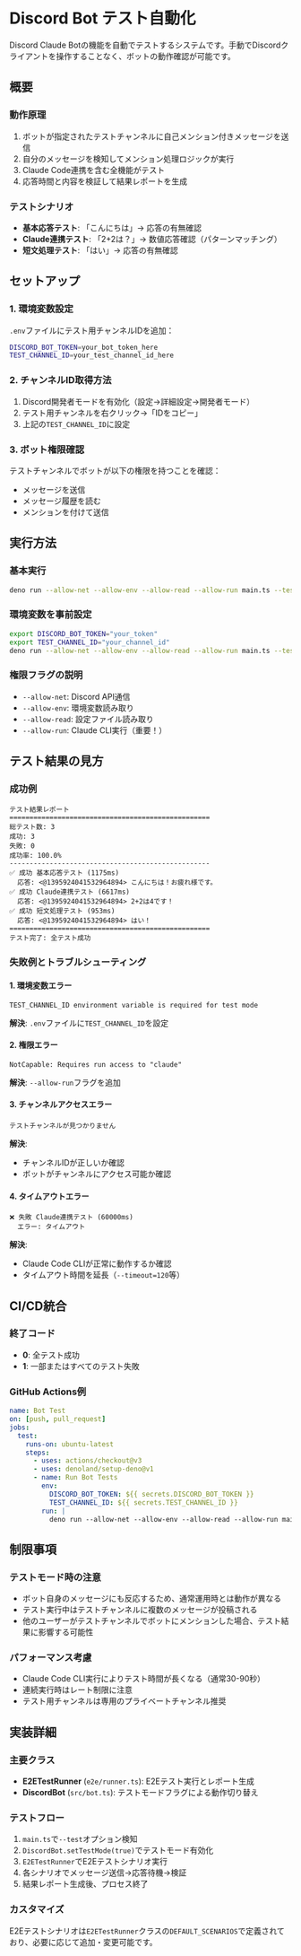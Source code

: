 # Discord Bot テスト自動化

Discord Claude Botの機能を自動でテストするシステムです。手動でDiscordクライアントを操作することなく、ボットの動作確認が可能です。

## 概要

### 動作原理
1. ボットが指定されたテストチャンネルに自己メンション付きメッセージを送信
2. 自分のメッセージを検知してメンション処理ロジックが実行
3. Claude Code連携を含む全機能がテスト
4. 応答時間と内容を検証して結果レポートを生成

### テストシナリオ
- **基本応答テスト**: 「こんにちは」→ 応答の有無確認
- **Claude連携テスト**: 「2+2は？」→ 数値応答確認（パターンマッチング）
- **短文処理テスト**: 「はい」→ 応答の有無確認

## セットアップ

### 1. 環境変数設定
`.env`ファイルにテスト用チャンネルIDを追加：

```bash
DISCORD_BOT_TOKEN=your_bot_token_here
TEST_CHANNEL_ID=your_test_channel_id_here
```

### 2. チャンネルID取得方法
1. Discord開発者モードを有効化（設定→詳細設定→開発者モード）
2. テスト用チャンネルを右クリック→「IDをコピー」
3. 上記の`TEST_CHANNEL_ID`に設定

### 3. ボット権限確認
テストチャンネルでボットが以下の権限を持つことを確認：
- メッセージを送信
- メッセージ履歴を読む
- メンションを付けて送信

## 実行方法

### 基本実行
```bash
deno run --allow-net --allow-env --allow-read --allow-run main.ts --test --timeout=90
```

### 環境変数を事前設定
```bash
export DISCORD_BOT_TOKEN="your_token"
export TEST_CHANNEL_ID="your_channel_id"
deno run --allow-net --allow-env --allow-read --allow-run main.ts --test --timeout=90
```

### 権限フラグの説明
- `--allow-net`: Discord API通信
- `--allow-env`: 環境変数読み取り
- `--allow-read`: 設定ファイル読み取り
- `--allow-run`: Claude CLI実行（重要！）

## テスト結果の見方

### 成功例
```
テスト結果レポート
==================================================
総テスト数: 3
成功: 3
失敗: 0
成功率: 100.0%
--------------------------------------------------
✅ 成功 基本応答テスト (1175ms)
  応答: <@1395924041532964894> こんにちは！お疲れ様です。
✅ 成功 Claude連携テスト (6617ms)  
  応答: <@1395924041532964894> 2+2は4です！
✅ 成功 短文処理テスト (953ms)
  応答: <@1395924041532964894> はい！
==================================================
テスト完了: 全テスト成功
```

### 失敗例とトラブルシューティング

#### 1. 環境変数エラー
```
TEST_CHANNEL_ID environment variable is required for test mode
```
**解決**: `.env`ファイルに`TEST_CHANNEL_ID`を設定

#### 2. 権限エラー
```
NotCapable: Requires run access to "claude"
```
**解決**: `--allow-run`フラグを追加

#### 3. チャンネルアクセスエラー
```
テストチャンネルが見つかりません
```
**解決**: 
- チャンネルIDが正しいか確認
- ボットがチャンネルにアクセス可能か確認

#### 4. タイムアウトエラー
```
❌ 失敗 Claude連携テスト (60000ms)
  エラー: タイムアウト
```
**解決**: 
- Claude Code CLIが正常に動作するか確認
- タイムアウト時間を延長（`--timeout=120`等）

## CI/CD統合

### 終了コード
- **0**: 全テスト成功
- **1**: 一部またはすべてのテスト失敗

### GitHub Actions例
```yaml
name: Bot Test
on: [push, pull_request]
jobs:
  test:
    runs-on: ubuntu-latest
    steps:
      - uses: actions/checkout@v3
      - uses: denoland/setup-deno@v1
      - name: Run Bot Tests
        env:
          DISCORD_BOT_TOKEN: ${{ secrets.DISCORD_BOT_TOKEN }}
          TEST_CHANNEL_ID: ${{ secrets.TEST_CHANNEL_ID }}
        run: |
          deno run --allow-net --allow-env --allow-read --allow-run main.ts --test --timeout=120
```

## 制限事項

### テストモード時の注意
- ボット自身のメッセージにも反応するため、通常運用時とは動作が異なる
- テスト実行中はテストチャンネルに複数のメッセージが投稿される
- 他のユーザーがテストチャンネルでボットにメンションした場合、テスト結果に影響する可能性

### パフォーマンス考慮
- Claude Code CLI実行によりテスト時間が長くなる（通常30-90秒）
- 連続実行時はレート制限に注意
- テスト用チャンネルは専用のプライベートチャンネル推奨

## 実装詳細

### 主要クラス
- **E2ETestRunner** (`e2e/runner.ts`): E2Eテスト実行とレポート生成
- **DiscordBot** (`src/bot.ts`): テストモードフラグによる動作切り替え

### テストフロー
1. `main.ts`で`--test`オプション検知
2. `DiscordBot.setTestMode(true)`でテストモード有効化
3. `E2ETestRunner`でE2Eテストシナリオ実行
4. 各シナリオでメッセージ送信→応答待機→検証
5. 結果レポート生成後、プロセス終了

### カスタマイズ
E2Eテストシナリオは`E2ETestRunner`クラスの`DEFAULT_SCENARIOS`で定義されており、必要に応じて追加・変更可能です。